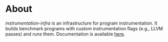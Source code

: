 About
=====

*instrumentation-infra* is an infrastructure for program instrumentation. It
builds benchmark programs with custom instrumentation flags (e.g., LLVM passes)
and runs them. Documentation is available [here][docs].

[docs]: http://instrumentation-infra.readthedocs.io
